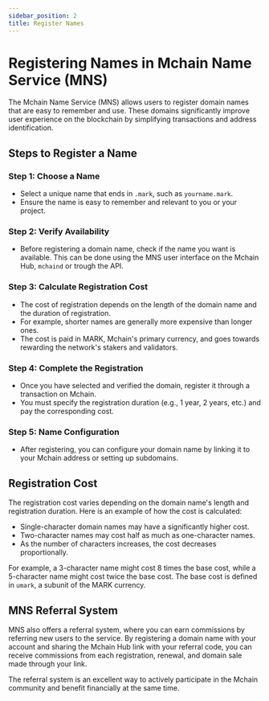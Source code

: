 ```yaml
---
sidebar_position: 2
title: Register Names
---
```


# Registering Names in Mchain Name Service (MNS)

The Mchain Name Service (MNS) allows users to register domain names that are easy to remember and use. These domains significantly improve user experience on the blockchain by simplifying transactions and address identification.

## Steps to Register a Name

### Step 1: Choose a Name
   - Select a unique name that ends in `.mark`, such as `yourname.mark`.
   - Ensure the name is easy to remember and relevant to you or your project.

### Step 2: Verify Availability
   - Before registering a domain name, check if the name you want is available. This can be done using the MNS user interface on the Mchain Hub, `mchaind` or trough the API.

### Step 3: Calculate Registration Cost
   - The cost of registration depends on the length of the domain name and the duration of registration.
   - For example, shorter names are generally more expensive than longer ones.
   - The cost is paid in MARK, Mchain's primary currency, and goes towards rewarding the network's stakers and validators.

### Step 4: Complete the Registration
   - Once you have selected and verified the domain, register it through a transaction on Mchain.
   - You must specify the registration duration (e.g., 1 year, 2 years, etc.) and pay the corresponding cost.

### Step 5: Name Configuration
   - After registering, you can configure your domain name by linking it to your Mchain address or setting up subdomains.

## Registration Cost

The registration cost varies depending on the domain name's length and registration duration. Here is an example of how the cost is calculated:

- Single-character domain names may have a significantly higher cost.
- Two-character names may cost half as much as one-character names.
- As the number of characters increases, the cost decreases proportionally.

For example, a 3-character name might cost 8 times the base cost, while a 5-character name might cost twice the base cost. The base cost is defined in `umark`, a subunit of the MARK currency.

## MNS Referral System

MNS also offers a referral system, where you can earn commissions by referring new users to the service. By registering a domain name with your account and sharing the Mchain Hub link with your referral code, you can receive commissions from each registration, renewal, and domain sale made through your link.

The referral system is an excellent way to actively participate in the Mchain community and benefit financially at the same time.
